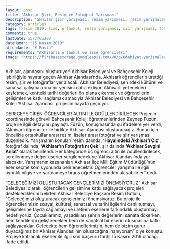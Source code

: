 ```yaml
---
layout: post
title: "Akhisar Şiir, Resim ve Fotoğraf Yarışması"
description: "akhisar şiir yarışması, resim yarışması, resim yarışmaları, fotoğraf yarışmaları, ödüllü yarışmalar 2019"
category: articles
tags: [kasım 2019, lise, ortaokul, resim yarışması, şiir yarışması, fotoğraf yarışması]
comments: true
lastDate: 1573765200
dateHuman: "15 Kasım 2019"
attendance: "E-Posta"
requirements: "Akhisarlı ortaokul ve lise öğrencileri"
image: "https://firebasestorage.googleapis.com/v0/b/edebiyat-yarismalari.appspot.com/o/akhisar-ajandasini-olusturuyor-resim-siir-fotograf-yarismasi.jpg?alt=media&token=900f1a80-fed8-4eaf-b7fa-9efa0f7d9bcf"
---
```


Akhisar, ajandasını oluşturuyor!
Akhisar Belediyesi ve Bahçeşehir Koleji işbirliğiyle hayata geçen Akhisar Ajandası’nda, Akhisarlı öğrencilerin ürettiği resim, şiir ve fotoğraflar yer alacak.
Akhisar Belediyesi, şehirdeki kültürel ve sanatsal çalışmalarına bir yenisini daha ekliyor. Akhisarlı yetenekleri keşfetmek, kentteki tarihi değerleri ön plana çıkarmak ve öğrencilerin gelişimlerine katkı sağlamak amacıyla Akhisar Belediyesi ve Bahçeşehir Koleji ‘Akhisar Ajandası’ projesini hayata geçiriyor.

DERECEYE GİREN ÖĞRENCİLER ALTIN İLE ÖDÜLLENDİRİLECEK
Projenin koordinesinde görevli Bahçeşehir Koleji öğretmenlerinden Zeynep Füzün, proje ile ilgili detayları paylaştı. Füzün, konuşmasında şu ifadelere yer verdi, “Akhisarlı öğrenciler ile birlikte Akhisar Ajandası oluşturacağız. Bunun için öncelikle ortaokullar arası resim, liseler arası fotoğraf ve şiir yarışması düzenledik. Yarışmanın konuları resim dalında; **‘Hayalindeki Akhisar’ı Çiz’**, fotoğraf dalında; **‘Akhisar’ın Fotoğrafını Çek’**, şiir dalında **‘Akhisar Sevgini Anlat’** olarak belirlendi. Her kategoride üç öğrenci altın ile ödüllendirilecek, sergilenmeye değer eserler sergilenecek ve ‘Akhisar Ajandası’nda yer alacaktır. Yarışmanın kazananları Akhisar İlçe Milli Eğitim Müdürlüğü’nün eser seçme komisyonunda belirlenecektir. Öğrenciler yarışma ile ilgili ayrıntılı bilgiye ve şartnameye branş öğretmenlerinden ulaşabilirler” dedi.

“GELECEĞİMİZİ OLUŞTURACAK GENÇLERİMİZİ ÖNEMSİYORUZ”
Akhisar Belediyesi olarak, öğrencilerin gelişimine katkı sağlayacak projeleri desteklediklerini belirten Akhisar Belediye Başkanı Besim Dutlulu, “Geleceğimizi oluşturacak gençlerimizi önemsiyoruz. Bu proje ile öğrencilerimizin sosyal, kültürel, sanatsal ve tarihi ilgilerini canlı tutmayı, gelişimlerine fayda sağlamayı ve üretilen eserlerle farkındalık oluşturmayı hedefliyoruz. Çocuklarımız, yaşadıkları şehrin değerlerini sanata dökerken, hem kendilerini geliştirecekler hem de sanatsal bir eserin oluşmasına katkı sağlayacaklar. Gelecekte hem öğrencilerimizin, hem de bizim gurur duyacağımız bir Akhisar Ajandası’nın oluşacağına inanıyorum” diye konuştu.
Projeye katılacak eserler ile ilgili son başvuru tarihi 15 Kasım 2019 olacağı ifade edildi.